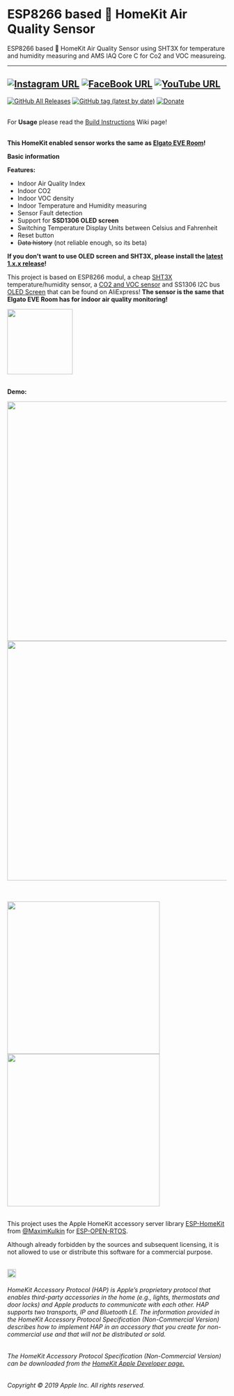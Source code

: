 # ESP8266 based  HomeKit Air Quality Sensor
ESP8266 based  HomeKit Air Quality Sensor using SHT3X for temperature and humidity measuring and AMS IAQ Core C for Co2 and VOC measureing.

------
[![Instagram URL](https://img.shields.io/twitter/url/https/www.instagram.com/homekidd?label=Follow&logo=instagram&style=social)](https://www.instagram.com/homekidd) [![FaceBook URL](https://img.shields.io/twitter/url/https/www.facebook.com/HomeKiid?label=Like&logo=facebook&style=social)](https://www.facebook.com/HomeKiid) [![YouTube URL](https://img.shields.io/twitter/url/https/www.youtube.com/channel/UCkqC_6j1uyYVv7SO3jPe7KA?label=Follow&logo=youtube&style=social)](https://www.youtube.com/channel/UCkqC_6j1uyYVv7SO3jPe7KA)
------

[![GitHub All Releases](https://img.shields.io/github/downloads/HomeKidd/ESP8266-HomeKit-Air-Quality-Sensor-Elgato-Eve-Room/total?color=green)](https://github.com/HomeKidd/Homekit-WS2812B-controller/releases) 
[![GitHub tag (latest by date)](https://img.shields.io/github/v/tag/HomeKidd/ESP8266-HomeKit-Air-Quality-Sensor-Elgato-Eve-Room?color=yellow&label=Latest%20Release)](https://github.com/HomeKidd/ESP8266-HomeKit-Air-Quality-Sensor-Elgato-Eve-Room/releases) 
[![Donate](https://img.shields.io/badge/Donate-PayPal-blue.svg)](https://www.paypal.com/cgi-bin/webscr?cmd=_s-xclick&hosted_button_id=CEYEK69ZYG69S&source=url)
<br/>
<br/>


For **Usage** please read the [Build Instructions](https://github.com/HomeKidd/ESP8266-HomeKit-Air-Quality-Sensor-Elgato-Eve-Room/wiki/Build-Instructions) Wiki page!<br/><br/>



**This HomeKit enabled sensor works the same as [Elgato EVE Room](https://www.evehome.com/en/eve-room)!** 


**Basic information**

**Features:**
* Indoor Air Quality Index
* Indoor CO2
* Indoor VOC density
* Indoor Temperature and Humidity measuring 
* Sensor Fault detection
* Support for **SSD1306 OLED screen**
* Switching Temperature Display Units between Celsius and Fahrenheit
* Reset button 
* ~~Data history~~ (not reliable enough, so its beta)

**If you don't want to use OLED screen and SHT3X, please install the [latest 1.x.x release](https://github.com/HomeKidd/ESP8266-HomeKit-Air-Quality-Sensor-Elgato-Eve-Room/releases)!** 


This project is based on ESP8266 modul, a cheap [SHT3X](http://s.click.aliexpress.com/e/qAfJeXuk) temperature/humidity sensor, a [CO2 and VOC sensor](http://s.click.aliexpress.com/e/KJ7eKX6s) and SS1306 I2C bus [OLED Screen](http://s.click.aliexpress.com/e/ecIWJxcM) that can be found on AliExpress! **The sensor is the same that Elgato EVE Room has for indoor air quality monitoring!** 
</br>

<a href="http://s.click.aliexpress.com/e/KJ7eKX6s">
<img border="0" alt="" src="https://github.com/HomeKidd/ESP8266-HomeKit-Air-Quality-Sensor-Elgato-Eve-Room/raw/master/images/IAQ-CORE%20C.jpg" width="150">
</a> </br></br>




**Demo:**

<img src="https://github.com/HomeKidd/ESP8266-HomeKit-Air-Quality-Sensor-Elgato-Eve-Room/raw/master/images/homekid__iaq_mockup.JPG" width="550"/> </br>
<img src="https://github.com/HomeKidd/ESP8266-HomeKit-Air-Quality-Sensor-Elgato-Eve-Room/raw/master/images/Image_1.png" width="550"/> </br></br></br>


<img border="0" alt="" src="https://github.com/HomeKidd/ESP8266-HomeKit-Air-Quality-Sensor-Elgato-Eve-Room/raw/master/images/pcb_front.png" width="350">
<img border="0" alt="" src="https://github.com/HomeKidd/ESP8266-HomeKit-Air-Quality-Sensor-Elgato-Eve-Room/raw/master/images/pcb_back.png" width="350">

<br/>
<br/>

This project uses the Apple HomeKit accessory server library [ESP-HomeKit](https://github.com/maximkulkin/esp-homekit) from [@MaximKulkin](https://github.com/maximkulkin) for [ESP-OPEN-RTOS](https://github.com/SuperHouse/esp-open-rtos).<br/>

Although already forbidden by the sources and subsequent licensing, it is not allowed to use or distribute this software for a commercial purpose.<br/><br/>

<img src="https://freepngimg.com/thumb/apple_logo/25366-7-apple-logo-file.png" width="20"/> 

###### HomeKit Accessory Protocol (HAP) is Apple’s proprietary protocol that enables third-party accessories in the home (e.g., lights, thermostats and door locks) and Apple products to communicate with each other. HAP supports two transports, IP and Bluetooth LE. The information provided in the HomeKit Accessory Protocol Specification (Non-Commercial Version) describes how to implement HAP in an accessory that you create for non-commercial use and that will not be distributed or sold.

###### The HomeKit Accessory Protocol Specification (Non-Commercial Version) can be downloaded from the [HomeKit Apple Developer page.](https://developer.apple.com/homekit/)

###### Copyright © 2019 Apple Inc. All rights reserved.
